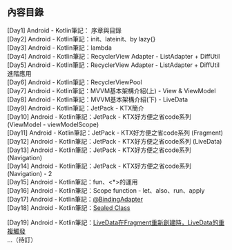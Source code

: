 ## 內容目錄
[Day1] Android - Kotlin筆記： 序章與目錄  
[Day2] Android - Kotlin筆記：init、lateinit、by lazy{}  
[Day3] Android - Kotlin筆記：lambda  
[Day4] Android - Kotlin筆記：RecyclerView Adapter - ListAdapter + DiffUtil  
[Day5] Android - Kotlin筆記：RecyclerView Adapter - ListAdapter + DiffUtil 進階應用   
[Day6] Android - Kotlin筆記：RecyclerViewPool  
[Day7] Android - Kotlin筆記：MVVM基本架構介紹(上) - View & ViewModel  
[Day8] Android - Kotlin筆記：MVVM基本架構介紹(下) - LiveData  
[Day9] Android - Kotlin筆記：JetPack - KTX簡介  
[Day10] Android - Kotlin筆記：JetPack - KTX好方便之省code系列 (ViewModel - viewModelScope)  
[Day11] Android - Kotlin筆記：JetPack - KTX好方便之省code系列 (Fragment)  
[Day12] Android - Kotlin筆記：JetPack - KTX好方便之省code系列 (LiveData)  
[Day13] Android - Kotlin筆記：JetPack - KTX好方便之省code系列 (Navigation)  
[Day14] Android - Kotlin筆記：JetPack - KTX好方便之省code系列 (Navigation) - 2  
[Day15] Android - Kotlin筆記：fun<T>、<*>的運用  
[Day16] Android - Kotlin筆記：Scope function - let、also、run、apply  
[Day17] Android - Kotlin筆記：[@BindingAdapter](https://classroom.udacity.com/courses/ud9012/lessons/ee5a525f-0ba3-4d25-ba29-1fa1d6c567b8/concepts/de8e9f87-6cd0-4ff4-a20b-da5ffae7279c)  
[Day18] Android - Kotlin筆記：[Sealed Class](https://betterprogramming.pub/how-to-use-kotlin-sealed-classes-for-state-management-c1cfb81abc6a)  

[Day19] Android - Kotlin筆記：[LiveData在Fragment重新創建時，LiveData的重複觸發  ]( https://stackoverflow.com/questions/56071990/android-architecture-singleliveevent-and-eventobserver-practicle-example-in-java)  
...（待訂）
  